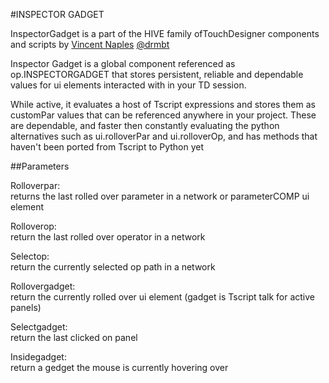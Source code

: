 #INSPECTOR GADGET

InspectorGadget is a part of the HIVE family ofTouchDesigner components and scripts 
by [Vincent Naples](maiilto:Vincent@drmbt.com) [@drmbt](instagram.com/drmbt)

Inspector Gadget is a global component referenced as op.INSPECTORGADGET
that stores persistent, reliable and dependable values for ui elements
interacted with in your TD session.

While active, it evaluates a host of Tscript expressions and stores them
as customPar values that can be referenced anywhere in your project. These are 
dependable, and faster then constantly evaluating the python alternatives
such as ui.rolloverPar and ui.rolloverOp, and has methods that haven't been
ported from Tscript to Python yet

##Parameters

Rolloverpar:  
    returns the last rolled over parameter in a network or parameterCOMP ui element

Rolloverop:  
    return the last rolled over operator in a network

Selectop:  
	return the currently selected op path in a network

Rollovergadget:  
    return the currently rolled over ui element (gadget is Tscript talk for active panels)

Selectgadget:  
    return the last clicked on panel

Insidegadget:  
    return a gedget the mouse is currently hovering over